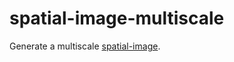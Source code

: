 # spatial-image-multiscale

Generate a multiscale [spatial-image](https://github.com/spatial-image/spatial-image).
